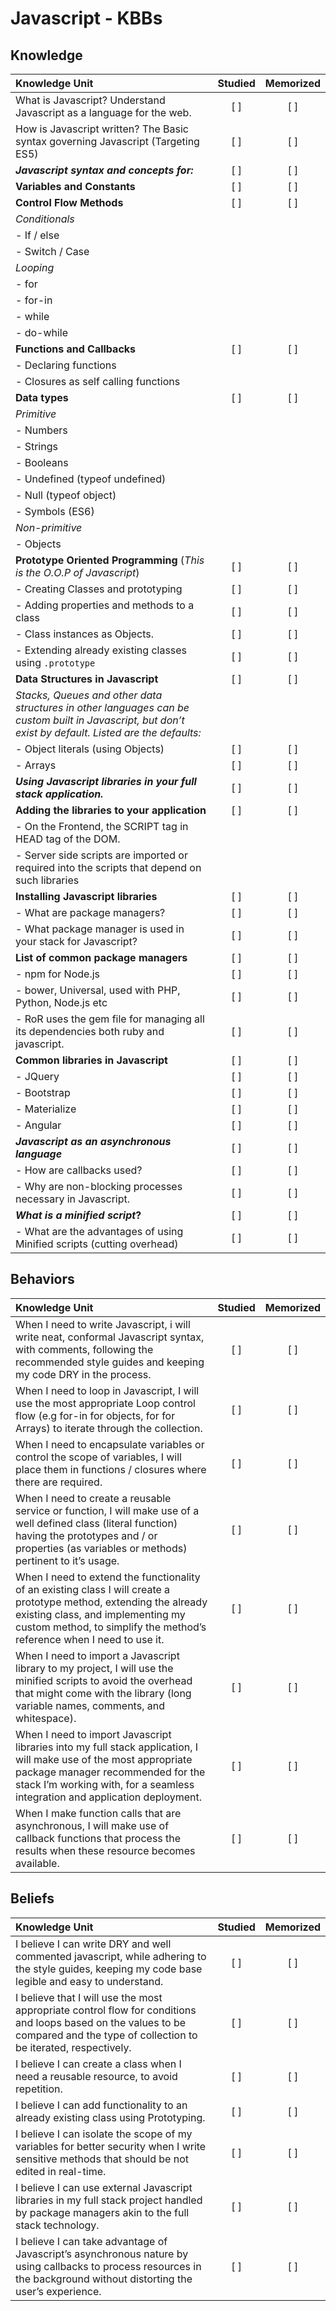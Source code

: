 # Javascript - KBBs

## Knowledge

| Knowledge Unit   |      Studied      | Memorized |
|:-------------|:------------------:|:--------:|
| What is Javascript? Understand Javascript as a language for the web. | [ ] | [ ] |
| How is Javascript written? The Basic syntax governing Javascript (Targeting ES5) | [ ] | [ ] |
| ***Javascript syntax and concepts for:*** | [ ] | [ ] |
|	**Variables and Constants** |	[ ] | [ ] |
|	**Control Flow Methods** | [ ] | [ ] |
|		*Conditionals*
|		- If / else
|		- Switch / Case
|		*Looping*
|			-	for
|			- for\-in
|			- while
|			- do\-while
|	**Functions and Callbacks** | [ ] | [ ] |
|		- Declaring functions
|		- Closures as self calling functions
|	**Data types** | [ ] | [ ] |
|			*Primitive*
|			-	Numbers
|			-	Strings
|			-	Booleans
|			-	Undefined (typeof undefined)
|			-	Null (typeof object)
|			-	Symbols (ES6)
|			*Non-primitive*
|			-	Objects
|	**Prototype Oriented Programming** (_This is the O.O.P of Javascript_) | [ ] | [ ] |
|		-	Creating Classes and prototyping | [ ] | [ ] |
|		-	Adding properties and methods to a class | [ ] | [ ] |
|		-	Class instances as Objects. | [ ] | [ ] |
|		-	Extending already existing classes using `.prototype`  | [ ] | [ ] |
| **Data Structures in Javascript** | [ ] | [ ] |
| *Stacks, Queues and other data structures in other languages can be custom built in Javascript, but don’t exist by default. Listed are the defaults:* |
|	-	Object literals (using Objects)	| [ ] | [ ] |
|	-	Arrays	| [ ] | [ ] |
| ***Using Javascript libraries in your full stack application.*** | [ ] | [ ] |
|		**Adding the libraries to your application**	| [ ] | [ ] |
|		-	On the Frontend, the SCRIPT tag in HEAD tag of  the DOM.
|		-	Server side scripts are imported or required into the scripts that depend on such libraries
|		**Installing Javascript libraries** | [ ] | [ ] |
|		-	What are package managers? | [ ] | [ ] |
|		-	What package manager is used in your stack for Javascript? | [ ]	| [ ] |
|		**List of common package managers** | [ ]	| [ ] |
|			- npm for Node.js | [ ] | [ ] |
|			- bower, Universal, used with PHP, Python, Node.js etc | [ ] | [ ] |
|			- RoR uses the gem file for managing all its dependencies both ruby and javascript. | [ ] | [ ] |
|		**Common libraries in Javascript** | [ ] | [ ] |
|			-	JQuery | [ ] | [ ] |
|			-	Bootstrap | [ ] | [ ] |
|			-	Materialize | [ ] | [ ] |
|			-	Angular | [ ] | [ ] |
| ***Javascript as an asynchronous language*** | [ ] | [ ] |
|		-	How are callbacks used? |	[	] | [ ] |
|		-	Why are non-blocking processes necessary in Javascript. |	[	] | [ ] |
| ***What is a minified script*?** | [ ] | [ ] |
|		-	What are the advantages of using Minified scripts (cutting overhead) |	[	] | [ ] |


## Behaviors

| Knowledge Unit   |      Studied      | Memorized |
|:-------------|:------------------:|:--------:|
| When I need to write Javascript, i will write neat, conformal Javascript syntax, with comments, following the recommended style guides and keeping my code DRY in the process. | [ ] | [ ] |
| When I need to loop in Javascript, I will use the most appropriate Loop control flow (e.g for-in for objects, for for Arrays) to iterate through the collection. | [ ] | [ ] |
| When I need to encapsulate variables or control the scope of variables, I will place them in functions / closures where there are required. | [ ] | [ ] |
| When I need to create a reusable service or function, I will make use of a well defined class (literal function) having the prototypes and / or properties (as variables or methods) pertinent to it’s usage. | [ ] | [ ] |
| When I need to extend the functionality of an existing class I will create a prototype method, extending the already existing class, and implementing my custom method, to simplify the  method’s reference when I need to use it. | [ ] | [ ] |
| When I need to import a Javascript library to my project, I will use the minified scripts to avoid the overhead that might come with the library (long variable names, comments, and  whitespace). | [ ] | [ ] |
| When I need to import Javascript libraries into my full stack application, I will make use of the most appropriate package manager recommended for the stack I’m working with, for a seamless integration and application deployment. | [ ] | [ ] |
| When I make function calls that are asynchronous, I will make use of callback functions that process the results when these resource becomes available. | [ ] | [ ] |


## Beliefs

| Knowledge Unit   |      Studied      | Memorized |
|:-------------|:------------------:|:--------:|
| I believe I can write DRY and well commented javascript, while adhering to the style guides, keeping my code base legible and easy to understand. | [ ] | [ ] |
| I believe that I will use the most appropriate control flow for conditions and loops based on the values to be compared and the type of collection to be iterated, respectively. | [ ] | [ ] |
| I believe I can create a class when I need a reusable resource, to avoid repetition. | [ ] | [ ] |
| I believe I can add functionality to an already existing class using Prototyping. | [ ] | [ ] |
| I believe I can isolate the scope of my variables for better security when I write sensitive methods that should be not edited in real-time. | [ ] | [ ] |
| I believe I can use external Javascript libraries in my full stack project handled by package managers akin to the full stack technology. | [ ] | [ ] |
| I believe I can take advantage of Javascript’s asynchronous nature by using callbacks to process resources in the background without distorting the user’s experience. | [ ] | [ ] |
